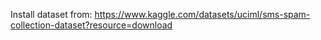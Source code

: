 Install dataset from: https://www.kaggle.com/datasets/uciml/sms-spam-collection-dataset?resource=download
